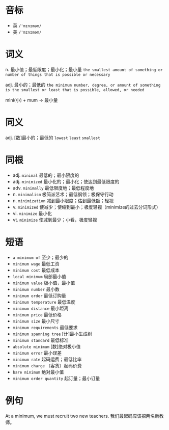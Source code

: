 # 音标

- 英 `/'mɪnɪməm/`
- 美 `/'mɪnɪməm/`

# 词义

n. 最小值；最低限度；最小化；最小量
`the smallest amount of something or number of things that is possible or necessary`

adj. 最小的；最低的
`the minimum number, degree, or amount of something is the smallest or least that is possible, allowed, or needed`



mini(小) + mum → 最小量

# 同义

adj. [数]最小的；最低的
`lowest` `least` `smallest`

# 同根

- adj. `minimal` 最低的；最小限度的
- adj. `minimized` 最小化的；最小化；使达到最低限度的
- adv. `minimally` 最低限度地；最低程度地
- n. `minimalism` 极简派艺术；最低纲领；极保守行动
- n. `minimization` 减到最小限度；估到最低额；轻视
- v. `minimized` 使减少；使缩到最小；极度轻视（minimize的过去分词形式）
- vi. `minimize` 最小化
- vt. `minimize` 使减到最少；小看，极度轻视

# 短语

- `a minimum of` 至少；最少的
- `minimum wage` 最低工资
- `minimum cost` 最低成本
- `local minimum` 局部最小值
- `minimum value` 极小值，最小值
- `minimum number` 最小数
- `minimum order` 最低订购量
- `minimum temperature` 最低温度
- `minimum distance` 最小距离
- `minimum price` 最低价格
- `minimum size` 最小尺寸
- `minimum requirements` 最低要求
- `minimum spanning tree` [计]最小生成树
- `minimum standard` 最低标准
- `absolute minimum` [数]绝对极小值
- `minimum error` 最小误差
- `minimum rate` 起码运费；最低比率
- `minimum charge` （客货）起码价费
- `bare minimum` 绝对最小值
- `minimum order quantity` 起订量；最小订量

# 例句

At a minimum, we must recruit two new teachers.
我们最起码应该招两名新教师。


